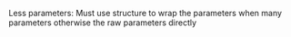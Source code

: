 Less parameters: Must use structure to wrap the parameters when many parameters otherwise the raw parameters directly